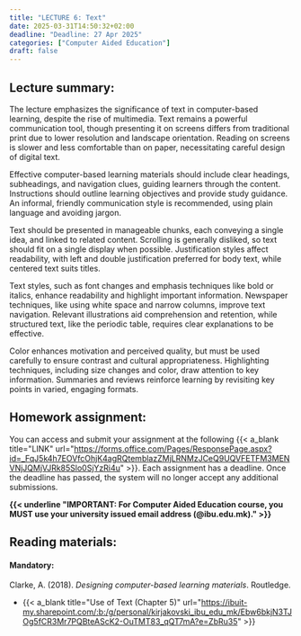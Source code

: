 ```yaml
---
title: "LECTURE 6: Text"
date: 2025-03-31T14:50:32+02:00
deadline: "Deadline: 27 Apr 2025"
categories: ["Computer Aided Education"]
draft: false
---
```


## Lecture summary:

The lecture emphasizes the significance of text in computer-based learning, despite the rise of multimedia. Text remains a powerful communication tool, though presenting it on screens differs from traditional print due to lower resolution and landscape orientation. Reading on screens is slower and less comfortable than on paper, necessitating careful design of digital text.

Effective computer-based learning materials should include clear headings, subheadings, and navigation clues, guiding learners through the content. Instructions should outline learning objectives and provide study guidance. An informal, friendly communication style is recommended, using plain language and avoiding jargon.

Text should be presented in manageable chunks, each conveying a single idea, and linked to related content. Scrolling is generally disliked, so text should fit on a single display when possible. Justification styles affect readability, with left and double justification preferred for body text, while centered text suits titles.

Text styles, such as font changes and emphasis techniques like bold or italics, enhance readability and highlight important information. Newspaper techniques, like using white space and narrow columns, improve text navigation. Relevant illustrations aid comprehension and retention, while structured text, like the periodic table, requires clear explanations to be effective.

Color enhances motivation and perceived quality, but must be used carefully to ensure contrast and cultural appropriateness. Highlighting techniques, including size changes and color, draw attention to key information. Summaries and reviews reinforce learning by revisiting key points in varied, engaging formats.

## Homework assignment:

You can access and submit your assignment at the following {{< a_blank title="LINK" url="https://forms.office.com/Pages/ResponsePage.aspx?id=_FqJ5k4h7EOVfcOhjK4agRQtemblazZMjLRNMzJCeQ9UQVFETFM3MENVNjJQMjVJRk85Slo0SjYzRi4u" >}}. Each assignment has a deadline. Once the deadline has passed, the system will no longer accept any additional submissions.

**{{< underline "IMPORTANT: For Computer Aided Education course, you MUST use your university issued email address (@ibu.edu.mk)." >}}**

## Reading materials:

#### Mandatory:

Clarke, A. (2018). *Designing computer-based learning materials*. Routledge.

* {{< a_blank title="Use of Text (Chapter 5)" url="https://ibuit-my.sharepoint.com/:b:/g/personal/kirjakovski_ibu_edu_mk/Ebw6bkjN3TJOg5fCR3Mr7PQBteAScK2-OuTMT83_qQT7mA?e=ZbRu35" >}}
